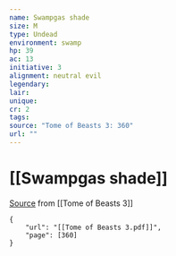 ```yaml
---
name: Swampgas shade
size: M
type: Undead
environment: swamp
hp: 39
ac: 13
initiative: 3
alignment: neutral evil
legendary: 
lair: 
unique: 
cr: 2
tags: 
source: "Tome of Beasts 3: 360"
url: ""
---
```

# [[Swampgas shade]]

[Source](zotero://open-pdf/library/items/BLGR9HVR?page=360) from [[Tome of Beasts 3]]

```pdf
{
	"url": "[[Tome of Beasts 3.pdf]]",
	"page": [360]
}
```

